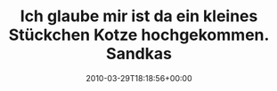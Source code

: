 ---
retweeted: false
source: <a href="http://twitter.com" rel="nofollow">Twitter Web Client</a>
entities:
  hashtags:
  - text: wmle
    indices:
    - '124'
    - '129'
  symbols: []
  user_mentions: []
  urls: []
display_text_range:
- '0'
- '129'
favorite_count: '0'
id_str: '11262790514'
truncated: false
retweet_count: '0'
id: '11262790514'
created_at: Mon Mar 29 18:18:56 +0000 2010
favorited: false
full_text: 'Ich glaube mir ist da ein kleines Stückchen Kotze hochgekommen. Sandkasten-Bashing
  und Medienrauschen UG Werbeblock auf dem #wmle'
lang: de
tags:
- wmle
- pesos/twitter
date: '2010-03-29T18:18:56+00:00'
src: https://twitter.com/bascht/status/11262790514
original_url: https://twitter.com/bascht/status/11262790514
type: twitter_tweet
text: 'Ich glaube mir ist da ein kleines Stückchen Kotze hochgekommen. Sandkasten-Bashing
  und Medienrauschen UG Werbeblock auf dem #wmle'
title: Ich glaube mir ist da ein kleines Stückchen Kotze hochgekommen. Sandkas

---